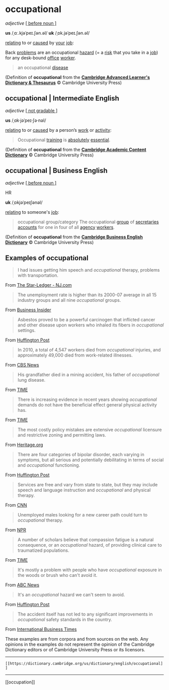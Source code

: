 # occupational

*adjective* [\[ before noun \]](https://dictionary.cambridge.org/us/help/codes.html)


**us** /ˌɑː.kjəˈpeɪ.ʃən.əl/ 
**uk** /ˌɒk.jəˈpeɪ.ʃən.əl/

[relating](https://dictionary.cambridge.org/us/dictionary/english/relate "relating") to or [caused](https://dictionary.cambridge.org/us/dictionary/english/cause "caused") by [your](https://dictionary.cambridge.org/us/dictionary/english/your "your") [job](https://dictionary.cambridge.org/us/dictionary/english/job "job"):

Back [problems](https://dictionary.cambridge.org/us/dictionary/english/problem "problems") are an occupational [hazard](https://dictionary.cambridge.org/us/dictionary/english/hazard "hazard") (= a [risk](https://dictionary.cambridge.org/us/dictionary/english/risk "risk") that you take in a [job](https://dictionary.cambridge.org/us/dictionary/english/job "job")) for any desk-bound [office](https://dictionary.cambridge.org/us/dictionary/english/office "office") [worker](https://dictionary.cambridge.org/us/dictionary/english/worker "worker").

>an occupational [disease](https://dictionary.cambridge.org/us/dictionary/english/disease "disease")

(Definition of **occupational** from the [**Cambridge Advanced Learner's Dictionary & Thesaurus**](https://dictionary.cambridge.org/us/dictionary/english/ "Cambridge Advanced Learner's Dictionary & Thesaurus") © Cambridge University Press)

## **occupational** | Intermediate English

*adjective* [\[ not gradable \]](https://dictionary.cambridge.org/us/help/codes.html)


**us** /ˌɑk·jəˈpeɪ·ʃə·nəl/

[relating](https://dictionary.cambridge.org/us/dictionary/english/relate "relating") to or [caused](https://dictionary.cambridge.org/us/dictionary/english/cause "caused") by a person’s [work](https://dictionary.cambridge.org/us/dictionary/english/work "work") or [activity](https://dictionary.cambridge.org/us/dictionary/english/activity "activity"):

>Occupational [training](https://dictionary.cambridge.org/us/dictionary/english/training "training") is [absolutely](https://dictionary.cambridge.org/us/dictionary/english/absolutely "absolutely") [essential](https://dictionary.cambridge.org/us/dictionary/english/essential "essential").

(Definition of **occupational** from the [**Cambridge Academic Content Dictionary**](https://dictionary.cambridge.org/us/dictionary/english/ "Cambridge Academic Content Dictionary") © Cambridge University Press)

## **occupational** | Business English

*adjective* [\[ before noun \]](https://dictionary.cambridge.org/us/help/codes.html)

 HR


**uk** /ˌɒkjəˈpeɪʃənəl/  

[relating](https://dictionary.cambridge.org/us/dictionary/english/relate "relating") to someone's [job](https://dictionary.cambridge.org/us/dictionary/english/job "job"):

>occupational group/category The occupational [group](https://dictionary.cambridge.org/us/dictionary/english/group "group") of [secretaries](https://dictionary.cambridge.org/us/dictionary/english/secretary "secretaries") [accounts](https://dictionary.cambridge.org/us/dictionary/english/accounts "accounts") for one in four of all [agency](https://dictionary.cambridge.org/us/dictionary/english/agency "agency") [workers](https://dictionary.cambridge.org/us/dictionary/english/worker "workers").

(Definition of **occupational** from the [**Cambridge Business English Dictionary**](https://dictionary.cambridge.org/us/dictionary/english/ "Cambridge Business English Dictionary") © Cambridge University Press)

## Examples of occupational

>I had issues getting him speech and *occupational* therapy, problems with transportation.

From [The Star-Ledger - NJ.com](http://www.nj.com/mercer/index.ssf/2013/10/trenton_parents_of_special_needs_children_struggle_to_ensure_their_children_are_properly_taken_care.html)

>The unemployment rate is higher than its 2000-07 average in all 15 industry groups and all nine *occupational* groups.

From [Business Insider](http://www.businessinsider.com/baml-labor-market-slack-wage-inflation-2013-12)

>Asbestos proved to be a powerful carcinogen that inflicted cancer and other disease upon workers who inhaled its fibers in *occupational* settings.

From [Huffington Post](http://www.huffingtonpost.com/paul-brodeur/new-york-times-power-line-coverage_b_6314400.html)

>In 2010, a total of 4,547 workers died from *occupational* injuries, and approximately 49,000 died from work-related illnesses.

From [CBS News](http://www.cbsnews.com/news/41-million-american-workers-dont-get-enough-sleep-cdc-says/)

>His grandfather died in a mining accident, his father of *occupational* lung disease.

From [TIME](http://time.com/4286397/china-labor-social-unrest-strikes-pingxiang-coal/)

>There is increasing evidence in recent years showing *occupational* demands do not have the beneficial effect general physical activity has.

From [TIME](http://healthland.time.com/2013/04/19/physically-demanding-jobs-are-linked-to-higher-risk-of-heart-disease/)

>The most costly policy mistakes are extensive *occupational* licensure and restrictive zoning and permitting laws.

From [Heritage.org](http://www.heritage.org/research/reports/2015/11/costly-mistakes-how-bad-policies-raise-the-cost-of-living)

>There are four categories of bipolar disorder, each varying in symptoms, but all serious and potentially debilitating in terms of social and *occupational* functioning.

From [Huffington Post](http://www.huffingtonpost.com/red-room/bipolar-stigma_b_851515.html)

>Services are free and vary from state to state, but they may include speech and language instruction and *occupational* and physical therapy.

From [CNN](http://www.cnn.com/2010/HEALTH/04/01/ep.autism.resources/)

>Unemployed males looking for a new career path could turn to *occupational* therapy.

From [NPR](http://www.npr.org/templates/story/story.php?storyId=122970930)

>A number of scholars believe that compassion fatigue is a natural consequence, or an *occupational* hazard, of providing clinical care to traumatized populations.

From [TIME](http://time.com/4133689/san-bernardino-shooting-compassion-fatigue/)

>It's mostly a problem with people who have *occupational* exposure in the woods or brush who can't avoid it.

From [ABC News](http://abcnews.go.com/Health/top-summer-allergens/story?id=16449624)

>It's an *occupational* hazard we can't seem to avoid.

From [Huffington Post](http://www.huffingtonpost.com/2012/12/10/hate-moist-word-alternatives_n_2259254.html)

>The accident itself has not led to any significant improvements in *occupational* safety standards in the country.

From [International Business Times](http://www.ibtimes.com/30-years-after-bhopal-disaster-india-has-not-learned-lessons-worlds-worst-industrial-1731816)

These examples are from corpora and from sources on the web. Any opinions in the examples do not represent the opinion of the Cambridge Dictionary editors or of Cambridge University Press or its licensors.

---
`[[https://dictionary.cambridge.org/us/dictionary/english/occupational]]`

---
[[occupation]]